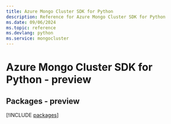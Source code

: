 ```yaml
---
title: Azure Mongo Cluster SDK for Python
description: Reference for Azure Mongo Cluster SDK for Python
ms.date: 09/06/2024
ms.topic: reference
ms.devlang: python
ms.service: mongocluster
---
```

# Azure Mongo Cluster SDK for Python - preview
## Packages - preview
[!INCLUDE [packages](mongo-cluster-index.md)]